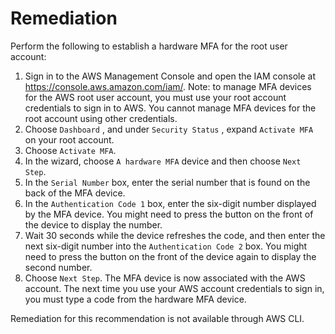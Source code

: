 # Remediation

Perform the following to establish a hardware MFA for the root user account:

1. Sign in to the AWS Management Console and open the IAM console at <https://console.aws.amazon.com/iam/>.
    Note: to manage MFA devices for the AWS root user account, you must use your root account credentials to sign in to AWS. You cannot manage MFA devices for the root account using other credentials.
2. Choose `Dashboard` , and under `Security Status` , expand `Activate MFA` on your root account.
3. Choose `Activate MFA`.
4. In the wizard, choose `A hardware MFA` device and then choose `Next Step`.
5. In the `Serial Number` box, enter the serial number that is found on the back of the MFA device.
6. In the `Authentication Code 1` box, enter the six-digit number displayed by the MFA device. You might need to press the button on the front of the device to display the number.
7. Wait 30 seconds while the device refreshes the code, and then enter the next six-digit number into the `Authentication Code 2` box. You might need to press the button on the front of the device again to display the second number.
8. Choose `Next Step`. The MFA device is now associated with the AWS account. The next time you use your AWS account credentials to sign in, you must type a code from the hardware MFA device.

Remediation for this recommendation is not available through AWS CLI.
